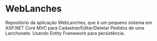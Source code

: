 # WebLanches
Repositório da aplicação WebLanches, que é um pequeno sistema em ASP.NET Core MVC para Cadastrar/Editar/Deletar Pedidos de uma Lanchonete. Usando Entity Framework para persistência.
